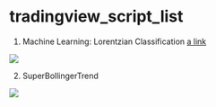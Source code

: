 # tradingview_script_list

1. Machine Learning: Lorentzian Classification
[a link](https://github.com/user/repo/blob/branch/other_file.md)

<img src = https://www.tradingview.com/x/Wgf11Nn5 />

2. SuperBollingerTrend

<img src = https://www.tradingview.com/x/Kzd83RTH />
